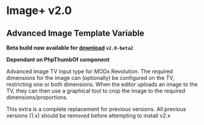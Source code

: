 # Image+ v2.0 #
## Advanced Image Template Variable

**Beta build now available for [download](https://github.com/downloads/alanpich/tvImagePlus/tvimageplus-2.0-beta2.transport.zip) `v2.0-beta2`**

**Dependant on PhpThumbOf component**

Advanced image TV input type for MODx Revolution.
The required dimensions for the image can (optionally) 
be configured on the TV, restricting one or both 
dimensions. When the editor uploads an image to the TV,
they can then use a graphical tool to crop the image
to the required dimensions/proportions.

This extra is a complete replacement for previous versions. 
All previous versions (1.x) should be removed before attempting
to install v2.x
